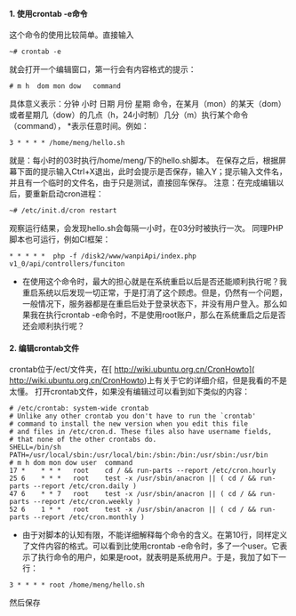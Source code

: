 #### 1. 使用crontab -e命令
这个命令的使用比较简单。直接输入
```shell
~# crontab -e
```
就会打开一个编辑窗口，第一行会有内容格式的提示：
```shell
# m h  dom mon dow   command
```
具体意义表示：分钟 小时 日期 月份 星期 命令，在某月（mon）的某天（dom）或者星期几（dow）的几点（h，24小时制）几分（m）执行某个命令（command），
*表示任意时间。例如：
```shell
3 * * * * /home/meng/hello.sh
```
就是：每小时的03时执行/home/meng/下的hello.sh脚本。
在保存之后，根据屏幕下面的提示输入Ctrl+X退出，此时会提示是否保存，输入Y；提示输入文件名，并且有一个临时的文件名，由于只是测试，直接回车保存。
注意：在完成编辑以后，要重新启动cron进程：
```shell
~# /etc/init.d/cron restart
```
观察运行结果，会发现hello.sh会每隔一小时，在03分时被执行一次。
同理PHP脚本也可运行，例如CI框架：
```shell
* * * * *  php -f /disk2/www/wanpiApi/index.php v1_0/api/controllers/funciton
```
* 在使用这个命令时，最大的担心就是在系统重启以后是否还能顺利执行呢？我重启系统以后发现一切正常，于是打消了这个顾虑。但是，仍然有一个问题，一般情况下，服务器都是在重启后处于登录状态下，并没有用户登入。那么如果我在执行crontab -e命令时，不是使用root账户，那么在系统重启之后是否还会顺利执行呢？

#### 2. 编辑crontab文件
crontab位于/ect/文件夹，在[ http://wiki.ubuntu.org.cn/CronHowto]( http://wiki.ubuntu.org.cn/CronHowto)上有关于它的详细介绍，但是我看的不是太懂。
打开crontab文件，如果没有编辑过可以看到如下类似的内容：
```shell
# /etc/crontab: system-wide crontab 
# Unlike any other crontab you don't have to run the `crontab' 
# command to install the new version when you edit this file 
# and files in /etc/cron.d. These files also have username fields, 
# that none of the other crontabs do.
SHELL=/bin/sh 
PATH=/usr/local/sbin:/usr/local/bin:/sbin:/bin:/usr/sbin:/usr/bin
# m h dom mon dow user  command 
17 *    * * *   root    cd / && run-parts --report /etc/cron.hourly 
25 6    * * *   root    test -x /usr/sbin/anacron || ( cd / && run-parts --report /etc/cron.daily ) 
47 6    * * 7   root    test -x /usr/sbin/anacron || ( cd / && run-parts --report /etc/cron.weekly ) 
52 6    1 * *   root    test -x /usr/sbin/anacron || ( cd / && run-parts --report /etc/cron.monthly )
```
* 由于对脚本的认知有限，不能详细解释每个命令的含义。在第10行，同样定义了文件内容的格式。可以看到比使用crontab -e命令时，多了一个user。它表示了执行命令的用户，如果是root，就表明是系统用户。于是，我加了如下一行：
```shell
3 * * * * root /home/meng/hello.sh
```
然后保存
